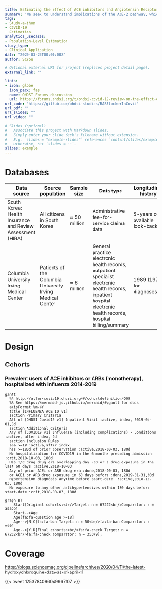 ```yaml
---
title: Estimating the effect of ACE inhibitors and Angiotensin Receptor Blockers on COVID-19 incidence and complications
summary: 'We seek to understand implications of the ACE-2 pathway, which can serve as an entry point for COVID-19 and is also upregulated by ACE inhibitors and Angiotensin Receptor Blockers. We will compare ACE and ARB vs. other anti-hypertensive drugs (calcium channel blockers, thiazide diuretics) to evaluate: 1) ‘susceptability’: amongst new users, what is the risk of Covid-19 positive? and 2) ‘severity’: amongst Covid-19 cases who are prevalent users, what is the risk of viral complication?'
tags:
- Study-a-thon
- COVID-19
- Estimation
analytics_usecases:
- Population-Level Estimation
study_type:
- Clinical Application
date: "2020-03-26T00:00:00Z"
author: SCYou

# Optional external URL for project (replaces project detail page).
external_link: ""

links:
- icon: globe
  icon_pack: fas
  name: OHDSI Forums discussion
  url: https://forums.ohdsi.org/t/ohdsi-covid-19-review-on-the-effect-of-ace-inhibitors-and-angiotensin-receptor-blockers-on-covid-19-incidence-and-complication-rate/10071
url_code: "https://github.com/ohdsi-studies/RASBlockerInCovid"
url_pdf: ""
url_slides: ""
url_video: ""

# Slides (optional).
#   Associate this project with Markdown slides.
#   Simply enter your slide deck's filename without extension.
#   E.g. `slides = "example-slides"` references `content/slides/example-slides.md`.
#   Otherwise, set `slides = ""`.
slides: example
---
```


# Databases

Data source | Source population | Sample size | Data type | Longitudinal history
--------------|----------------|--------------|-----|----
South Korea: Health Insurance and Review Assessment (HIRA) |All citizens in South Korea  | ≈ 50 million|Administrative fee-for-service claims data|5-years of available look-back
Columbia University Irving Medical Center|Patients of the Columbia University Irving Medical Center|≈ 6 million|General practice electronic health records, outpatient specialist electronic health records, inpatient hospital electronic health records, hospital billing/summary|1989 (1978 for diagnoses)


# Design
## Cohorts
### Prevalent users of ACE inhibitors or ARBs (monotherapy), hospitalized with influenza 2014-2019
```mermaid
gantt
  %% http://atlas-covid19.ohdsi.org/#/cohortdefinition/609
  %% See https://mermaid-js.github.io/mermaid/#/gantt for docs
  axisFormat %m-%Y
  title [INFLUENZA ACE ID v1]
  section Primary Criteria
  All of [OHDSI Covid19 v1] Inpatient Visit :active, index, 2019-04-01,1d
  section Additional Criteria
  Any of [COVID19 v1] Influenza (including complications) - Conditions :active, after index, 1d
  section Inclusion Rules
  age >=18 :active,after index
  has >=180d of prior observation :active,2018-10-03, 180d
  No hospitalization for COVID19 in the 6 months preceding admission :crit,2018-10-03, 180d
  Has T/C drug drug era overlapping day -30 or a drug exposure in the last 60 days :active,2018-10-03
  Any of prior ACEi or ARB drug era :done,2018-10-03, 180d
  or ACEi or ARB drug exposure in 60 days before :done,2019-01-31,60d
  Hypertension diagnosis anytime before start-date  :active,2018-10-03, 180d
  No exposure to any other antihypertensives within 180 days before start-date :crit,2018-10-03, 180d
```


```mermaid
graph BT
    Start[Original cohorts:<br/>Target: n = 67212<br/>Comparator: n = 35379]
    Start-->Age
    Age[fa:fa-question age >=18]
    Age-->|N|C[fa:fa-ban Target: n = 50<br/>fa:fa-ban Comparator: n =40]
    Age-->|Y|D[Final cohorts:<br/>fa:fa-check Target: n = 67212<br/>fa:fa-check Comparator: n = 35379];
```

# Coverage

https://blogs.sciencemag.org/pipeline/archives/2020/04/11/the-latest-hydroxychloroquine-data-as-of-april-11

{{< tweet 1253784096049967107 >}}

